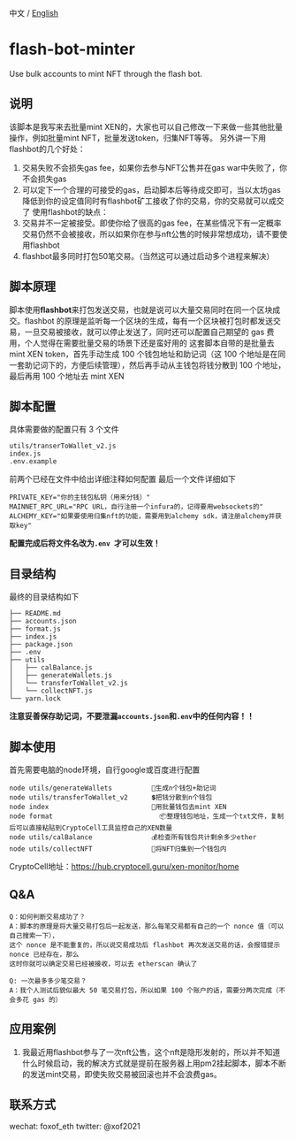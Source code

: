 中文 / [English](https://github.com/fox493/flash-bot-minter/blob/main/README.md)
# flash-bot-minter

Use bulk accounts to mint NFT through the flash bot.

## 说明
该脚本是我写来去批量mint XEN的，大家也可以自己修改一下来做一些其他批量操作，例如批量mint NFT，批量发送token，归集NFT等等。
另外讲一下用flashbot的几个好处：
  1. 交易失败不会损失gas fee，如果你去参与NFT公售并在gas war中失败了，你不会损失gas
  2. 可以定下一个合理的可接受的gas，启动脚本后等待成交即可，当以太坊gas降低到你的设定值同时有flashbot矿工接收了你的交易，你的交易就可以成交了
使用flashbot的缺点：
  1. 交易并不一定被接受。即使你给了很高的gas fee，在某些情况下有一定概率交易仍然不会被接收，所以如果你在参与nft公售的时候非常想成功，请不要使用flashbot
  2. flashbot最多同时打包50笔交易。（当然这可以通过启动多个进程来解决）

## 脚本原理

脚本使用**flashbot**来打包发送交易，也就是说可以大量交易同时在同一个区块成交。flashbot 的原理是监听每一个区块的生成，每有一个区块被打包时都发送交易，一旦交易被接收，就可以停止发送了，同时还可以配置自己期望的 gas 费用，个人觉得在需要批量交易的场景下还是蛮好用的
这套脚本自带的是批量去 mint XEN token，首先手动生成 100 个钱包地址和助记词（这 100 个地址是在同一套助记词下的，方便后续管理），然后再手动从主钱包将钱分散到 100 个地址，最后再用 100 个地址去 mint XEN

## 脚本配置

具体需要做的配置只有 3 个文件

```
utils/transerToWallet_v2.js
index.js
.env.example
```

前两个已经在文件中给出详细注释如何配置
最后一个文件详细如下

```
PRIVATE_KEY="你的主钱包私钥（用来分钱）"
MAINNET_RPC_URL="RPC URL，自行注册一个infura的，记得要用websockets的"
ALCHEMY_KEY="如果要使用归集nft的功能，需要用到alchemy sdk，请注册alchemy并获取key"
```

**配置完成后将文件名改为`.env `才可以生效！**

## 目录结构

最终的目录结构如下

```
├── README.md
├── accounts.json
├── format.js
├── index.js
├── package.json
├── .env
├── utils
│   ├── calBalance.js
│   ├── generateWallets.js
│   └── transferToWallet_v2.js
│   └── collectNFT.js
└── yarn.lock
```
**注意妥善保存助记词，不要泄漏`accounts.json`和`.env`中的任何内容！！**

## 脚本使用
首先需要电脑的node环境，自行google或百度进行配置

```shell
node utils/generateWallets          👛生成n个钱包+助记词
node utils/transferToWallet_v2      💲把钱分散到n个钱包
node index                          🚀用批量钱包去mint XEN
node format 	                      📦整理钱包地址，生成一个txt文件，复制后可以直接粘贴到CryptoCell工具监控自己的XEN数量
node utils/calBalance               💰检查所有钱包共计剩余多少ether
node utils/collectNFT               🧶将NFT归集到一个钱包内

```
CryptoCell地址：https://hub.cryptocell.guru/xen-monitor/home
## Q&A
```
Q：如何判断交易成功了？
A：脚本的原理是将大量交易打包后一起发送，那么每笔交易都有自己的一个 nonce 值（可以自己搜索一下），
这个 nonce 是不能重复的，所以说交易成功后 flashbot 再次发送交易的话，会报错提示 nonce 已经存在，那么
这时你就可以确定交易已经被接收，可以去 etherscan 确认了

Q: 一次最多多少笔交易？
A：我个人测试后貌似最大 50 笔交易打包，所以如果 100 个账户的话，需要分两次完成（不会多花 gas 的）
```
## 应用案例
1. 我最近用flashbot参与了一次nft公售，这个nft是隐形发射的，所以并不知道什么时候启动，我的解决方式就是提前在服务器上用pm2挂起脚本，脚本不断的发送mint交易，即使失败交易被回滚也并不会浪费gas。

## 联系方式
wechat: foxof_eth
twitter: @xof2021 
